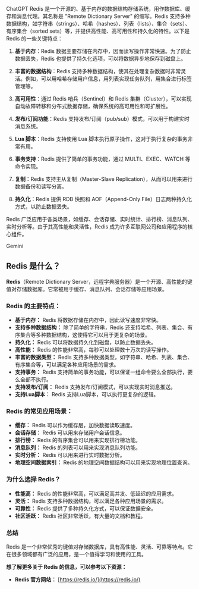 ChatGPT
Redis 是一个开源的、基于内存的数据结构存储系统，用作数据库、缓存和消息代理。其名称是 "Remote Dictionary Server" 的缩写。Redis 支持多种数据结构，如字符串（strings）、哈希（hashes）、列表（lists）、集合（sets）、有序集合（sorted sets）等，并提供高性能、高可用性和持久化的特性。以下是 Redis 的一些关键特点：

1. **基于内存**：Redis 数据主要存储在内存中，因而读写操作非常快速。为了防止数据丢失，Redis 也提供了持久化选项，可以将数据异步地保存到磁盘上。

2. **丰富的数据结构**：Redis 支持多种数据结构，使其在处理复杂数据时非常灵活。例如，可以用哈希存储用户信息，用列表实现任务队列，用集合进行标签管理等。

3. **高可用性**：通过 Redis 哨兵（Sentinel）和 Redis 集群（Cluster），可以实现自动故障转移和分布式数据存储，确保系统的高可用性和可扩展性。

4. **发布/订阅功能**：Redis 支持发布/订阅（pub/sub）模式，可以用于构建实时消息系统。

5. **Lua 脚本**：Redis 支持使用 Lua 脚本执行原子操作，这对于执行复杂的事务非常有用。

6. **事务支持**：Redis 提供了简单的事务功能，通过 MULTI、EXEC、WATCH 等命令实现。

7. **复制**：Redis 支持主从复制（Master-Slave Replication），从而可以用来进行数据备份和读写分离。

8. **持久化**：Redis 提供 RDB 快照和 AOF（Append-Only File）日志两种持久化方式，以防止数据丢失。

Redis 广泛应用于各类场景，如缓存、会话存储、实时统计、排行榜、消息队列、实时分析等。由于其高性能和灵活性，Redis 成为许多互联网公司和应用程序的核心组件。

Gemini
## Redis 是什么？

**Redis**（Remote Dictionary Server，远程字典服务器）是一个开源、高性能的键值对存储数据库。它常被用于缓存、消息队列、会话存储等应用场景。

### Redis 的主要特点：

- **基于内存：** Redis 将数据存储在内存中，因此读写速度非常快。
- **支持多种数据结构：** 除了简单的字符串，Redis 还支持哈希、列表、集合、有序集合等多种数据结构，这使得它可以用于更复杂的场景。
- **持久化：** Redis 可以将数据持久化到磁盘，以防止数据丢失。
- **高性能：** Redis 的性能非常高，每秒可以处理数十万次的读写操作。
- **丰富的数据类型：** Redis 支持多种数据类型，如字符串、哈希、列表、集合、有序集合等，可以满足各种应用场景的需求。
- **支持事务：** Redis 支持简单的事务功能，可以保证一组命令要么全部执行，要么全部不执行。
- **支持发布/订阅：** Redis 支持发布/订阅模式，可以实现实时消息推送。
- **支持Lua脚本：** Redis 支持Lua脚本，可以执行更复杂的逻辑。

### Redis 的常见应用场景：

- **缓存：** Redis 可以作为缓存层，加快数据读取速度。
- **会话存储：** Redis 可以用来存储用户会话信息。
- **排行榜：** Redis 的有序集合可以用来实现排行榜功能。
- **消息队列：** Redis 的列表可以用来实现消息队列功能。
- **实时分析：** Redis 可以用来进行实时数据分析。
- **地理空间数据索引：** Redis 的地理空间数据结构可以用来实现地理位置查询。

### 为什么选择 Redis？

- **性能高：** Redis 的性能非常高，可以满足高并发、低延迟的应用需求。
- **灵活：** Redis 支持多种数据结构，可以满足各种应用场景的需求。
- **可靠性：** Redis 提供了多种持久化方式，可以保证数据安全。
- **社区活跃：** Redis 社区非常活跃，有大量的文档和教程。

### 总结

Redis 是一个非常优秀的键值对存储数据库，具有高性能、灵活、可靠等特点。它在很多领域都有广泛的应用，是一个值得学习和使用的工具。

**想了解更多关于 Redis 的信息，可以参考以下资源：**

- **Redis 官方网站：** [https://redis.io/](https://redis.io/)
